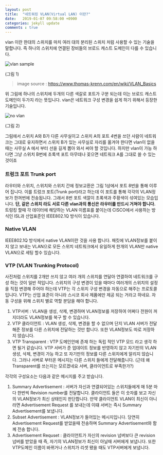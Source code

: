 ```yaml
---
layout: post
title:  "네트워킹 VLAN(Virtual LAN) 이란?"
date:   2019-01-07 09:58:00 +0900
categories: jekyll update
comments : true
---
```


vlan 이란 한대의 스위치를 마치 여러 대의 분리된 스위치 처럼 사용할 수 있는 기술을 말합니다. 즉 하나의 스위치에 연결된 장비들의 브로드 캐스트 도메인이 다를 수 있습니다.

![vlan sample](https://www.thomas-krenn.com/de/wikiDE/images/4/4f/VLAN-Grundlagen-Beispiel-3.png)

(그림 1)
> image source : https://www.thomas-krenn.com/en/wiki/VLAN_Basics

위 그림에 하나의 스위치에 두개의 다른 색갈로 포트가 구분 되는데 이는 브로드 캐스트 도메인이 두가지 라는 뜻입니다. vlan은 네트워크 구성 변경을 쉽게 하기 위해서 등장한 기술입니다.


![no vlan]()

(그림 2)

그림에서 스위치 A와 B가 다른 사무실이고 스위치 A의 포트 4번을 쓰던 사람이 네트워크는 그대로 유지하면서 스위치 B가 있는 사무실로 자리를 옮겨야 한다면 vlan이 없을때는 사무실 A 에서 부터 선을 길게 뽑아 와서 써야 할 것입니다. 하지만 vlan이 가능 하다면 그냥 스위치 B번에 초록색 포트 아무데나 꽂으면 네트워크 A를 그대로 쓸 수 있는 것이죠

### 트렁크 포트 Trunk port

라우터와 스위치, 스위치와 스위치 간에 정보교환은 그림 1상에서 포트 8번을 통해 이루어 집니다. 이를 트렁크 포트(Trunk port)라고 하는데 이 포트를 통해 각각의 VLAN정보가 한꺼번에 전송됩니다. 그래서 8번 포트 색깔이 초록색과 주황색이 섞여있는 모습입니다. **단, 같은 스위치 라도 서로 다른 vlan과의 통신은 라우터를 만드시 거쳐야 합니다.** 트렁킹 할때 각 데이터에 해당하는 VLAN 이름표를 붙이는데 CISCO에서 사용하는 방식인 ISL과 산업표준인 IEEE802.1Q 방식이 있습니다.

### Native VLAN
IEEE802.1Q 방식에서 native VLAN이란 것을 사용 합니다. 패킷에 VLAN정보를 붙이지 않고 보내는 VLAN으로 모든 스위치 네트워크에서 유일하게 한개의 VLAN만 native VLAN으로 세팅 할수 있습니다.

### VTP (VLAN Trunking Protocol)

사진처럼 스위치를 2개만 쓰지 않고 여러 개의 스위치를 연달아 연결하여 네트워크를 구성 하는 것이 일반 적입니다.
스위치의 구성 변경이 있을 때마다 여러개의 스위치의 설정을 직접 변경해 주어야 하는데 VTP는 각 스위치 구성 변경을 자동으로 해주는 프로토콜 입니다. VTP는 산업 표준이 아니라 스시코 회사 제품에만 제공 되는 거라고 하네요. 자동 구성을 위해 스위치 별로 역할 분담을 해야 합니다.

1. VTP서버 : VLAN을 생성, 삭제, 변경하며 VLAN정보를 저장하여 어쩌다 전원이 꺼지더라도 VLAN정보를 복구 할 수 있습니다.
2. VTP 클라이언트 : VLAN 생성, 삭제, 변경을 할 수 없으며 단지 VLAN 서버가 전달 해준 정보를 다른 스위치에 전달하는 것만 합니다. 또한 VLAN정보도 따로 저장하지 않습니다.
3. VTP Transparent : VTP 도메인안에 존재 하는 독립 적인 VTP 모드 라고 생각 하면 될거 같습니다. VTP 서버가 준 업데이트 정보를 반영하지 않고 자기만의 VLAN 생성, 삭제, 변경이 가능 하고 또 자기만의 정보를 다른 스위치에게 알리지 않습니다. 그러나 서버로 부터온 메시지는 다른 스위치 들에게 전달해줍니다. (근데 왜 Transparent를 쓰는지는 모르겠네요 서버, 클라이언트로 부족한가?)

각각의 구성요소는 다음과 같은 메시지를 주고 받습니다.

1. Summary Advertisement : 서버가 자신과 연결되어있는 스위치들에게 매 5분 마다 한번씩 Revision number를 전달합니다. 클라이언트 들은 이 숫자를 보고 자신의 VLAN정보가 최신 상태인지 판단합니다. 만약 클라이언트 VLAN이 최신이 아니라면 Advertisement Request 를 보내는데 이떄 서버는 즉시 Summary Advertisement를 보냅니다.
2. Subset Advertisement : VLAN정보가 들어있는 메시지입니다. 당연히 Advertisement Request를 받았을때 전송하며 Summary Advertisement와 함께 전송 합니다.
3. Advertisement Requset : 클라이언트가 자신의 revision 넘버보다 큰 revision 넘버를 받았을 때 즉, 자기의 VLAN정보가 최신이 아닐때 서버에게 보냅니다. 또한 VTP도메인 이름이 바뀌거나 스위치가 리셋 됐을 때도 VTP서버에게 보냅니다.
